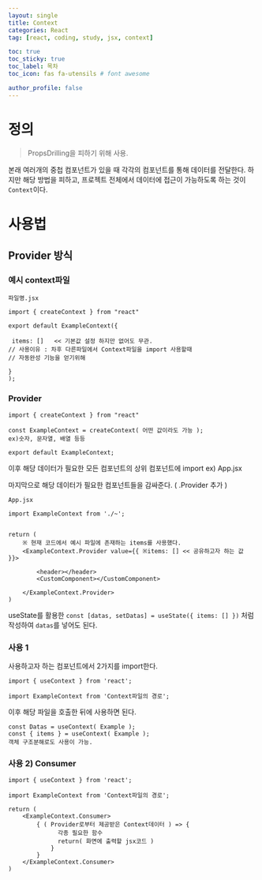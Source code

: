 ```yaml
---
layout: single
title: Context
categories: React
tag: [react, coding, study, jsx, context]

toc: true
toc_sticky: true
toc_label: 목차
toc_icon: fas fa-utensils # font awesome

author_profile: false
---
```

# 정의

>PropsDrilling을 피하기 위해 사용.

본래 여러개의 중첩 컴포넌트가 있을 때 각각의 컴포넌트를 통해 데이터를 전달한다.
하지만 해당 방법을 피하고, 프로젝트 전체에서 데이터에 접근이 가능하도록 하는 것이 `Context`이다.

# 사용법

## Provider 방식

### 예시 context파일
```
파일명.jsx

import { createContext } from "react"

export default ExampleContext({

 items: []   << 기본값 설정 하지만 없어도 무관.
// 사용이유 : 차후 다른파일에서 Context파일을 import 사용할때
// 자동완성 기능을 얻기위해

}
);
```

### Provider

```
import { createContext } from "react"

const ExampleContext = createContext( 어떤 값이라도 가능 );
ex)숫자, 문자열, 배열 등등 

export default ExampleContext;
```
이후 해당 데이터가 필요한 모든 컴포넌트의 상위 컴포넌트에 import
ex) App.jsx

마지막으로 해당 데이터가 필요한 컴포넌트들을 감싸준다. ( .Provider 추가 )
```
App.jsx

import ExampleContext from './~';


return (
	※ 현재 코드에서 예시 파일에 존재하는 items를 사용했다.
	<ExampleContext.Provider value={{ ※items: [] << 공유하고자 하는 값 }}>
    
    	<header></header>
        <CustomComponent></CustomComponent>
        
    </ExampleContext.Provider>
)
```
useState를 활용한 `const [datas, setDatas] = useState({ items: [] })`
처럼 작성하여 `datas`를 넣어도 된다.

### 사용 1
사용하고자 하는 컴포넌트에서 2가지를 import한다.

```
import { useContext } from 'react';

import ExampleContext from 'Context파일의 경로';
```
이후 해당 파일을 호출한 뒤에 사용하면 된다.
```
const Datas = useContext( Example );
const { items } = useContext( Example );
객체 구조분해로도 사용이 가능.

```

### 사용 2) Consumer
```
import { useContext } from 'react';

import ExampleContext from 'Context파일의 경로';

return (
	<ExampleContext.Consumer>
    	{ ( Provider로부터 제공받은 Context데이터 ) => {
              각종 필요한 함수
              return( 화면에 출력할 jsx코드 ) 
            }
        }
    </ExampleContext.Consumer>
)
```